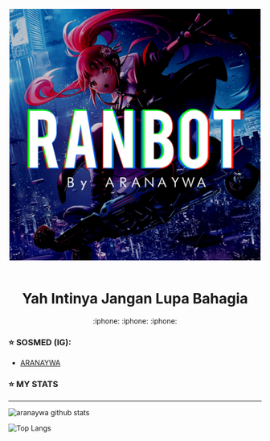 <p align='center'><a href="https://github.com/aranaywa"><img height="500" src="https://github.com/aranaywa/aranaywa/blob/main/RANBOT.jpg?raw=true"></a>&nbsp;&nbsp;</p>

<h1  align='center'> Yah Intinya Jangan Lupa Bahagia </h1>

<p align='center'> :iphone: :iphone: :iphone: </p>

### :star: SOSMED (IG):
  - [ARANAYWA](https://instagram.com/aranaywa)

### :star: MY STATS
___

![aranaywa github stats](https://github-readme-stats.vercel.app/api?username=aranaywa&layout=compact&theme=chartreuse-dark)

![Top Langs](https://github-readme-stats.vercel.app/api/top-langs/?username=aranaywa&count_private=true&show_icons=true&theme=chartreuse-dark)

<!--
**aranaywa/aranaywa** is a ✨ _special_ ✨ repository because its `README.md` (this file) appears on your GitHub profile.

Here are some ideas to get you started:

- 🔭 I’m currently working on ...
- 🌱 I’m currently learning ...
- 👯 I’m looking to collaborate on ...
- 🤔 I’m looking for help with ...
- 💬 Ask me about ...
- 📫 How to reach me: ...
- 😄 Pronouns: ...
- ⚡ Fun fact: ...
-->
